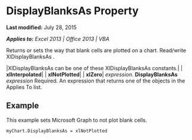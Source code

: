 
# DisplayBlanksAs Property

 **Last modified:** July 28, 2015

 _**Applies to:** Excel 2013 | Office 2013 | VBA_

Returns or sets the way that blank cells are plotted on a chart. Read/write XlDisplayBlanksAs .



|XlDisplayBlanksAs can be one of these XlDisplayBlanksAs constants.|
| **xlInterpolated**|
| **xlNotPlotted**|
| **xlZero**|
 _expression_. **DisplayBlanksAs**
 _expression_ Required. An expression that returns one of the objects in the Applies To list.

## Example

This example sets Microsoft Graph to not plot blank cells.


```
myChart.DisplayBlanksAs = xlNotPlotted
```

